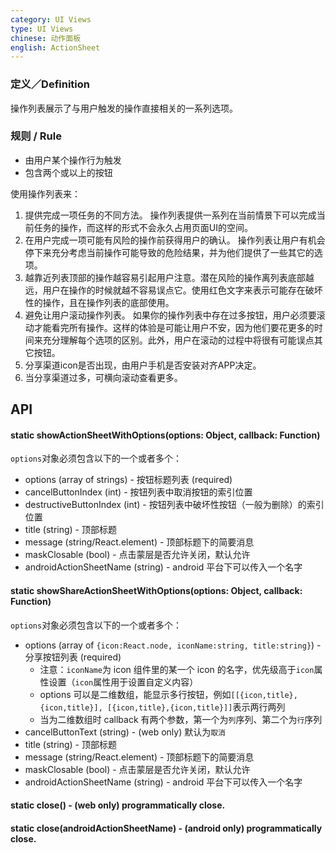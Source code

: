 ```yaml
---
category: UI Views
type: UI Views
chinese: 动作面板
english: ActionSheet
---
```


### 定义／Definition
操作列表展示了与用户触发的操作直接相关的一系列选项。

### 规则 / Rule
- 由用户某个操作行为触发
- 包含两个或以上的按钮

使用操作列表来：

1. 提供完成一项任务的不同方法。
操作列表提供一系列在当前情景下可以完成当前任务的操作，而这样的形式不会永久占用页面UI的空间。
2. 在用户完成一项可能有风险的操作前获得用户的确认。
操作列表让用户有机会停下来充分考虑当前操作可能导致的危险结果，并为他们提供了一些其它的选项。
3. 越靠近列表顶部的操作越容易引起用户注意。潜在风险的操作离列表底部越远，用户在操作的时候就越不容易误点它。使用红色文字来表示可能存在破坏性的操作，且在操作列表的底部使用。
4. 避免让用户滚动操作列表。
如果你的操作列表中存在过多按钮，用户必须要滚动才能看完所有操作。这样的体验是可能让用户不安，因为他们要花更多的时间来充分理解每个选项的区别。此外，用户在滚动的过程中将很有可能误点其它按钮。
5. 分享渠道icon是否出现，由用户手机是否安装对齐APP决定。
6. 当分享渠道过多，可横向滚动查看更多。


## API

#### static showActionSheetWithOptions(options: Object, callback: Function)

`options`对象必须包含以下的一个或者多个：

- options (array of strings) - 按钮标题列表 (required)
- cancelButtonIndex (int) - 按钮列表中取消按钮的索引位置
- destructiveButtonIndex (int) - 按钮列表中破坏性按钮（一般为删除）的索引位置
- title (string) - 顶部标题
- message (string/React.element) - 顶部标题下的简要消息
- maskClosable (bool) - 点击蒙层是否允许关闭，默认允许
- androidActionSheetName (string) - android 平台下可以传入一个名字

#### static showShareActionSheetWithOptions(options: Object, callback: Function)

`options`对象必须包含以下的一个或者多个：

- options (array of `{icon:React.node, iconName:string, title:string}`) - 分享按钮列表 (required)
    - 注意：`iconName`为 icon 组件里的某一个 icon 的名字，优先级高于`icon`属性设置（`icon`属性用于设置自定义内容）
    - options 可以是二维数组，能显示多行按钮，例如`[[{icon,title},{icon,title}], [{icon,title},{icon,title}]]`表示两行两列
    - 当为二维数组时 callback 有两个参数，第一个为`列`序列、第二个为`行`序列
- cancelButtonText (string) - (web only) 默认为`取消`
- title (string) - 顶部标题
- message (string/React.element) - 顶部标题下的简要消息
- maskClosable (bool) - 点击蒙层是否允许关闭，默认允许
- androidActionSheetName (string) - android 平台下可以传入一个名字

#### static close() - (web only) programmatically close.
#### static close(androidActionSheetName) - (android only) programmatically close.
